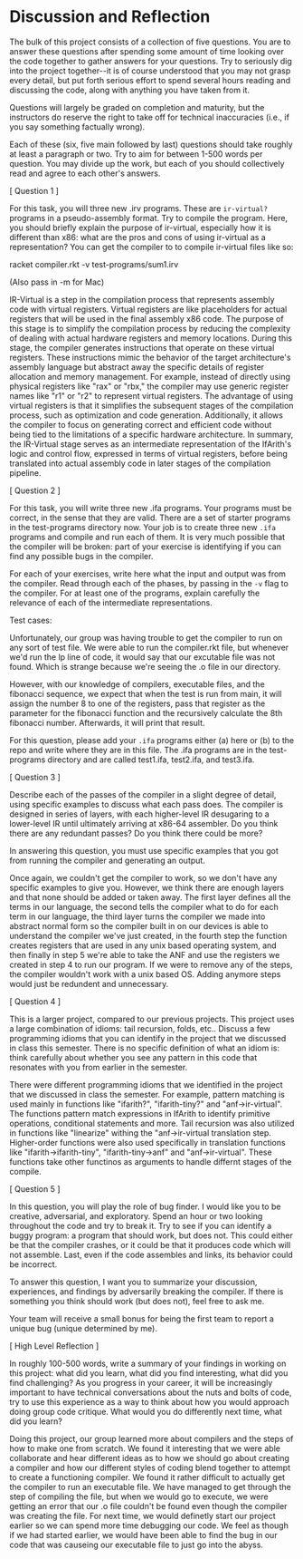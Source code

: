 # Discussion and Reflection


The bulk of this project consists of a collection of five
questions. You are to answer these questions after spending some
amount of time looking over the code together to gather answers for
your questions. Try to seriously dig into the project together--it is
of course understood that you may not grasp every detail, but put
forth serious effort to spend several hours reading and discussing the
code, along with anything you have taken from it.

Questions will largely be graded on completion and maturity, but the
instructors do reserve the right to take off for technical
inaccuracies (i.e., if you say something factually wrong).

Each of these (six, five main followed by last) questions should take
roughly at least a paragraph or two. Try to aim for between 1-500
words per question. You may divide up the work, but each of you should
collectively read and agree to each other's answers.

[ Question 1 ] 

For this task, you will three new .irv programs. These are
`ir-virtual?` programs in a pseudo-assembly format. Try to compile the
program. Here, you should briefly explain the purpose of ir-virtual,
especially how it is different than x86: what are the pros and cons of
using ir-virtual as a representation? You can get the compiler to to
compile ir-virtual files like so: 

racket compiler.rkt -v test-programs/sum1.irv 

(Also pass in -m for Mac)

IR-Virtual is a step in the compilation process that represents assembly code with virtual registers. Virtual registers are like placeholders for actual registers that will be used in the final assembly x86 code. The purpose of this stage is to simplify the compilation process by reducing the complexity of dealing with actual hardware registers and memory locations. During this stage, the compiler generates instructions that operate on these virtual registers. These instructions mimic the behavior of the target architecture's assembly language but abstract away the specific details of register allocation and memory management. For example, instead of directly using physical registers like "rax" or "rbx," the compiler may use generic register names like "r1" or "r2" to represent virtual registers. The advantage of using virtual registers is that it simplifies the subsequent stages of the compilation process, such as optimization and code generation. Additionally, it allows the compiler to focus on generating correct and efficient code without being tied to the limitations of a specific hardware architecture. In summary, the IR-Virtual stage serves as an intermediate representation of the IfArith's logic and control flow, expressed in terms of virtual registers, before being translated into actual assembly code in later stages of the compilation pipeline.

[ Question 2 ] 

For this task, you will write three new .ifa programs. Your programs
must be correct, in the sense that they are valid. There are a set of
starter programs in the test-programs directory now. Your job is to
create three new `.ifa` programs and compile and run each of them. It
is very much possible that the compiler will be broken: part of your
exercise is identifying if you can find any possible bugs in the
compiler.

For each of your exercises, write here what the input and output was
from the compiler. Read through each of the phases, by passing in the
`-v` flag to the compiler. For at least one of the programs, explain
carefully the relevance of each of the intermediate representations.

Test cases:

Unfortunately, our group was having trouble to get the compiler to run on any sort of test file. We were able to run the compiler.rkt file, but whenever we'd run the lp line of code, it would say that our excutable file was not found. Which is strange because we're seeing the .o file in our directory. 

However, with our knowledge of compilers, executable files, and the fibonacci sequence, we expect that when the test is run from main, it will assign the number 8 to one of the registers, pass that register as the parameter for the fibonacci function and the recursively calculate the 8th fibonacci number. Afterwards, it will print that result. 

For this question, please add your `.ifa` programs either (a) here or
(b) to the repo and write where they are in this file. 
The .ifa programs are in the test-programs directory and are called test1.ifa, test2.ifa, and test3.ifa.

[ Question 3 ] 

Describe each of the passes of the compiler in a slight degree of
detail, using specific examples to discuss what each pass does. The
compiler is designed in series of layers, with each higher-level IR
desugaring to a lower-level IR until ultimately arriving at x86-64
assembler. Do you think there are any redundant passes? Do you think
there could be more?

In answering this question, you must use specific examples that you
got from running the compiler and generating an output.

Once again, we couldn't get the compiler to work, so we don't have any specific examples to give you. However, we think there are enough layers and that none should be added or taken away. The first layer defines all the terms in our language, the second tells the compiler what to do for each term in our language, the third layer turns the compiler we made into abstract normal form so the compiler built in on our devices is able to understand the compiler we've just created, in the fourth step the function creates registers that are used in any unix based operating system, and then finally in step 5 we're able to take the ANF and use the registers we created in step 4 to run our program. If we were to remove any of the steps, the compiler wouldn't work with a unix based OS. Adding anymore steps would just be redundent and unnecessary. 

[ Question 4 ] 

This is a larger project, compared to our previous projects. This
project uses a large combination of idioms: tail recursion, folds,
etc.. Discuss a few programming idioms that you can identify in the
project that we discussed in class this semester. There is no specific
definition of what an idiom is: think carefully about whether you see
any pattern in this code that resonates with you from earlier in the
semester.

There were different programming idioms that we identified in the project that we discussed in class the semester. For example, pattern matching is used mainly in functions like "ifarith?", "ifarith-tiny?" and "anf->ir-virtual". The functions pattern match expressions in IfArith to identify primitive operations, conditional statements and more. Tail recursion was also utilized in functions like "linearize" withing the "anf->ir-virtual translation step. Higher-order functions were also used specifically in translation functions like "ifarith->ifarith-tiny", "ifarith-tiny->anf" and "anf->ir-virtual". These functions take other functinos as arguments to handle differnt stages of the compile.

[ Question 5 ] 

In this question, you will play the role of bug finder. I would like
you to be creative, adversarial, and exploratory. Spend an hour or two
looking throughout the code and try to break it. Try to see if you can
identify a buggy program: a program that should work, but does
not. This could either be that the compiler crashes, or it could be
that it produces code which will not assemble. Last, even if the code
assembles and links, its behavior could be incorrect.

To answer this question, I want you to summarize your discussion,
experiences, and findings by adversarily breaking the compiler. If
there is something you think should work (but does not), feel free to
ask me.

Your team will receive a small bonus for being the first team to
report a unique bug (unique determined by me).

[ High Level Reflection ] 

In roughly 100-500 words, write a summary of your findings in working
on this project: what did you learn, what did you find interesting,
what did you find challenging? As you progress in your career, it will
be increasingly important to have technical conversations about the
nuts and bolts of code, try to use this experience as a way to think
about how you would approach doing group code critique. What would you
do differently next time, what did you learn?

Doing this project, our group learned more about compilers and the steps of how to make one from scratch. We found it interesting that we were able collaborate and hear different ideas as to how we should go about creating a compiler and how our different styles of coding blend together to attempt to create a functioning compiler. We found it rather difficult to actually get the compiler to run an executable file. We have managed to get through the step of compiling the file, but when we would go to execute, we were getting an error that our .o file couldn't be found even though the compiler was creating the file. For next time, we would definetly start our project earlier so we can spend more time debugging our code. We feel as though if we had started earlier, we would have been able to find the bug in our code that was causeing our executable file to just go into the abyss. 
